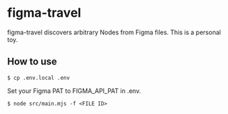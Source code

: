 # figma-travel

figma-travel discovers arbitrary Nodes from Figma files. This is a personal toy.

## How to use

```
$ cp .env.local .env
```

Set your Figma PAT to FIGMA_API_PAT in .env.

```
$ node src/main.mjs -f <FILE ID>
```
